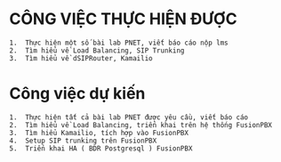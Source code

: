 # CÔNG VIỆC THỰC HIỆN ĐƯỢC

    1.  Thực hiện một số bài lab PNET, viết báo cáo nộp lms
    2.  Tìm hiểu về Load Balancing, SIP Trunking
    3.	Tìm hiểu về dSIPRouter, Kamailio
    
# Công việc dự kiến

    1.  Thực hiện tất cả bài lab PNET được yêu cầu, viết báo cáo
    2.  Tìm hiểu về Load Balancing, triển khai trên hệ thống FusionPBX 
    3.  Tìm hiểu Kamailio, tích hợp vào FusionPBX
    4.  Setup SIP trunking trên FusionPBX
    5.	Triển khai HA ( BDR Postgresql ) FusionPBX
